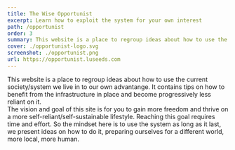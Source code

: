 ```yaml
---
title: The Wise Opportunist
excerpt: Learn how to exploit the system for your own interest
path: /opportunist
order: 3
summary: This website is a place to regroup ideas about how to use the current society/system we live in to our own advantange. It contains tips on how to benefit from the infrastructure in place and become progressively less reliant on it.
cover: ./opportunist-logo.svg
screenshot: ./opportunist.png
url: https://opportunist.luseeds.com
---
```


This website is a place to regroup ideas about how to use the current society/system we live in to our own advantange. It contains tips on how to benefit from the infrastructure in place and become progressively less reliant on it.  
The vision and goal of this site is for you to gain more freedom and thrive on a more self-reliant/self-sustainable lifestyle. Reaching this goal requires time and effort. So the mindset here is to use the system as long as it last, we present ideas on how to do it, preparing ourselves for a different world, more local, more human.

